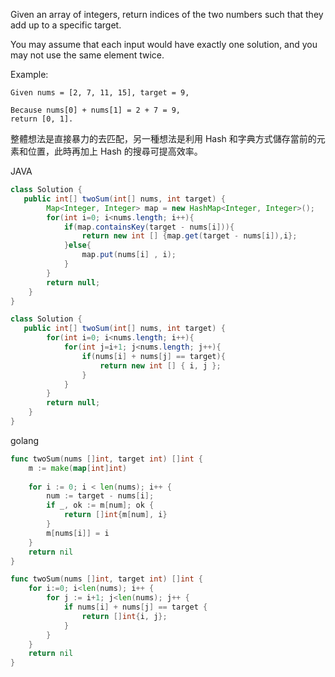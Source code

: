 Given an array of integers, return indices of the two numbers such that they add up to a specific target.

You may assume that each input would have exactly one solution, and you may not use the same element twice.

Example:
```
Given nums = [2, 7, 11, 15], target = 9,

Because nums[0] + nums[1] = 2 + 7 = 9,
return [0, 1].
```

整體想法是直接暴力的去匹配，另一種想法是利用 Hash 和字典方式儲存當前的元素和位置，此時再加上 Hash 的搜尋可提高效率。

JAVA

```java
class Solution {
   public int[] twoSum(int[] nums, int target) {
        Map<Integer, Integer> map = new HashMap<Integer, Integer>();
        for(int i=0; i<nums.length; i++){
            if(map.containsKey(target - nums[i])){
                return new int [] {map.get(target - nums[i]),i};
            }else{
                map.put(nums[i] , i);
            }
        }
        return null;
    }
}
```

```java
class Solution {
   public int[] twoSum(int[] nums, int target) {
        for(int i=0; i<nums.length; i++){
            for(int j=i+1; j<nums.length; j++){
                if(nums[i] + nums[j] == target){
                    return new int [] { i, j };
                }
            }
        }
        return null;
    }   
}
```

golang

```go
func twoSum(nums []int, target int) []int {
    m := make(map[int]int)
    
    for i := 0; i < len(nums); i++ {
        num := target - nums[i];
        if _, ok := m[num]; ok {
            return []int{m[num], i}
        }
        m[nums[i]] = i
    }
    return nil
}
```

```go
func twoSum(nums []int, target int) []int {
    for i:=0; i<len(nums); i++ {
        for j := i+1; j<len(nums); j++ {
            if nums[i] + nums[j] == target {
                return []int{i, j};
            }
        }
    }
    return nil
}
```